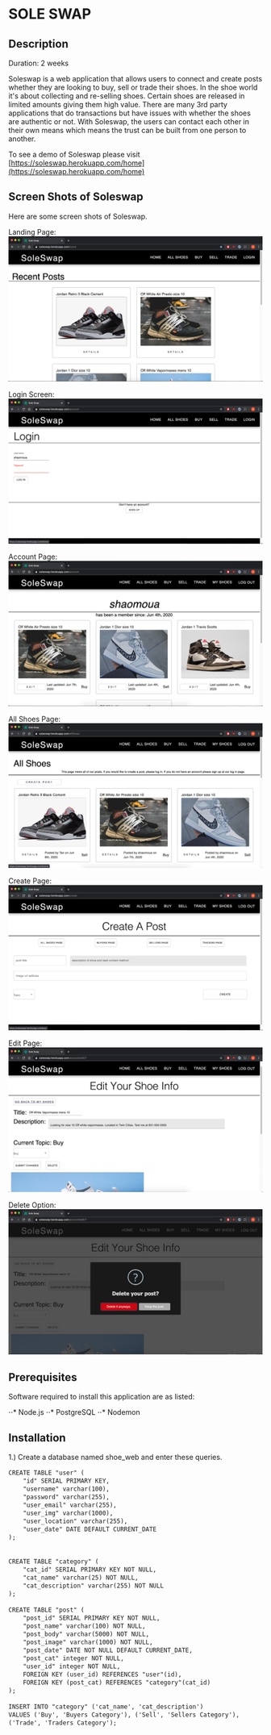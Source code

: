 # SOLE SWAP

## Description

Duration: 2 weeks

Soleswap is a web application that allows users to connect and create posts whether they are looking to buy, sell or trade their shoes. In the shoe world it's about collecting and re-selling shoes. Certain shoes are released in limited amounts giving them high value. There are many 3rd party applications that do transactions but have issues with whether the shoes are authentic or not. With Soleswap, the users can contact each other in their own means which means the trust can be built from one person to another.

To see a demo of Soleswap please visit [https://soleswap.herokuapp.com/home](https://soleswap.herokuapp.com/home)

## Screen Shots of Soleswap
Here are some screen shots of Soleswap.

Landing Page: 
![Landing Page](./screenshots/home.PNG)

Login Screen:
![Login Screen](./screenshots/login.PNG)

Account Page: 
![Account Page](./screenshots/account.PNG)

All Shoes Page:
![All Shoes Page](./screenshots/allshoes.PNG)

Create Page:
![Create Page](./screenshots/create.PNG)

Edit Page:
![Edit Page](./screenshots/edit.PNG)

Delete Option:
![Delete Option](./screenshots/delete.PNG)

## Prerequisites

Software required to install this application are as listed:

⋅⋅* Node.js
⋅⋅* PostgreSQL
⋅⋅* Nodemon

## Installation

1.) Create a database named shoe_web and enter these queries.
```
CREATE TABLE "user" (
	"id" SERIAL PRIMARY KEY,
	"username" varchar(100),
	"password" varchar(255),
	"user_email" varchar(255),
	"user_img" varchar(1000),
	"user_location" varchar(255),
	"user_date" DATE DEFAULT CURRENT_DATE
);


CREATE TABLE "category" (
	"cat_id" SERIAL PRIMARY KEY NOT NULL,
	"cat_name" varchar(25) NOT NULL,
	"cat_description" varchar(255) NOT NULL
);

CREATE TABLE "post" (
	"post_id" SERIAL PRIMARY KEY NOT NULL,
	"post_name" varchar(100) NOT NULL,
	"post_body" varchar(5000) NOT NULL,
	"post_image" varchar(1000) NOT NULL,
	"post_date" DATE NOT NULL DEFAULT CURRENT_DATE,
	"post_cat" integer NOT NULL,
	"user_id" integer NOT NULL,
	FOREIGN KEY (user_id) REFERENCES "user"(id),
	FOREIGN KEY (post_cat) REFERENCES "category"(cat_id)
);

INSERT INTO "category" ('cat_name', 'cat_description')
VALUES ('Buy', 'Buyers Category'), ('Sell', 'Sellers Category'), ('Trade', 'Traders Category');
```



